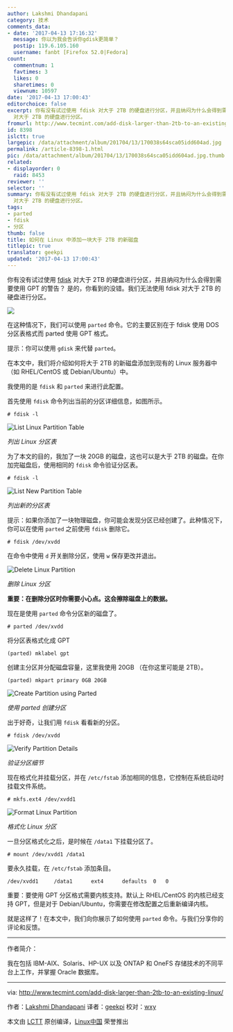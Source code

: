 ```yaml
---
author: Lakshmi Dhandapani
category: 技术
comments_data:
- date: '2017-04-13 17:16:32'
  message: 你以为我会告诉你gdisk更简单？
  postip: 119.6.105.160
  username: fanbt [Firefox 52.0|Fedora]
count:
  commentnum: 1
  favtimes: 3
  likes: 0
  sharetimes: 0
  viewnum: 10597
date: '2017-04-13 17:00:43'
editorchoice: false
excerpt: 你有没有试过使用 fdisk 对大于 2TB 的硬盘进行分区，并且纳闷为什么会得到需要使用 GPT 的警告？ 是的，你看到的没错。我们无法使用 fdisk
  对大于 2TB 的硬盘进行分区。
fromurl: http://www.tecmint.com/add-disk-larger-than-2tb-to-an-existing-linux/
id: 8398
islctt: true
largepic: /data/attachment/album/201704/13/170038s64sca05idd604ad.jpg
permalink: /article-8398-1.html
pic: /data/attachment/album/201704/13/170038s64sca05idd604ad.jpg.thumb.jpg
related:
- displayorder: 0
  raid: 8453
reviewer: ''
selector: ''
summary: 你有没有试过使用 fdisk 对大于 2TB 的硬盘进行分区，并且纳闷为什么会得到需要使用 GPT 的警告？ 是的，你看到的没错。我们无法使用 fdisk
  对大于 2TB 的硬盘进行分区。
tags:
- parted
- fdisk
- 分区
thumb: false
title: 如何在 Linux 中添加一块大于 2TB 的新磁盘
titlepic: true
translator: geekpi
updated: '2017-04-13 17:00:43'
---
```


你有没有试过使用 [fdisk](http://www.tecmint.com/fdisk-commands-to-manage-linux-disk-partitions/) 对大于 2TB 的硬盘进行分区，并且纳闷为什么会得到需要使用 GPT 的警告？ 是的，你看到的没错。我们无法使用 fdisk 对大于 2TB 的硬盘进行分区。


![](/data/attachment/album/201704/13/170038s64sca05idd604ad.jpg)


在这种情况下，我们可以使用 `parted` 命令。它的主要区别在于 fdisk 使用 DOS 分区表格式而 parted 使用 GPT 格式。


提示：你可以使用 `gdisk` 来代替 `parted`。


在本文中，我们将介绍如何将大于 2TB 的新磁盘添加到现有的 Linux 服务器中（如 RHEL/CentOS 或 Debian/Ubuntu）中。


我使用的是 `fdisk` 和 `parted` 来进行此配置。


首先使用 `fdisk` 命令列出当前的分区详细信息，如图所示。



```
# fdisk -l

```

![List Linux Partition Table](/data/attachment/album/201704/13/170045fk7124k611k6kgaa.png)


*列出 Linux 分区表*


为了本文的目的，我加了一块 20GB 的磁盘，这也可以是大于 2TB 的磁盘。在你加完磁盘后，使用相同的 `fdisk` 命令验证分区表。



```
# fdisk -l

```

![List New Partition Table](/data/attachment/album/201704/13/170045wjyq6tsw8qtgsqyj.png)


*列出新的分区表*


提示：如果你添加了一块物理磁盘，你可能会发现分区已经创建了。此种情况下，你可以在使用 `parted` 之前使用 `fdisk` 删除它。



```
# fdisk /dev/xvdd

```

在命令中使用 `d` 开关删除分区，使用 `w` 保存更改并退出。


![Delete Linux Partition](/data/attachment/album/201704/13/170046x5mwhpwdu84p50mw.png)


*删除 Linux 分区*


**重要：在删除分区时你需要小心点。这会擦除磁盘上的数据。**


现在是使用 `parted` 命令分区新的磁盘了。



```
# parted /dev/xvdd

```

将分区表格式化成 GPT



```
(parted) mklabel gpt

```

创建主分区并分配磁盘容量，这里我使用 20GB （在你这里可能是 2TB）。



```
(parted) mkpart primary 0GB 20GB

```

![Create Partition using Parted](/data/attachment/album/201704/13/170046hwb6vqps88b3yo2q.png)


*使用 parted 创建分区*


出于好奇，让我们用 `fdisk` 看看新的分区。



```
# fdisk /dev/xvdd

```

![Verify Partition Details](/data/attachment/album/201704/13/170046sfisuhstn3qisy3d.png)


*验证分区细节*


现在格式化并挂载分区，并在 `/etc/fstab` 添加相同的信息，它控制在系统启动时挂载文件系统。



```
# mkfs.ext4 /dev/xvdd1

```

![Format Linux Partition](/data/attachment/album/201704/13/170047zvbpr9fvg9inpv6k.png)


*格式化 Linux 分区*


一旦分区格式化之后，是时候在 `/data1` 下挂载分区了。



```
# mount /dev/xvdd1 /data1

```

要永久挂载，在 `/etc/fstab` 添加条目。



```
/dev/xvdd1     /data1      ext4      defaults  0   0

```

重要：要使用 GPT 分区格式需要内核支持。默认上 RHEL/CentOS 的内核已经支持 GPT，但是对于 Debian/Ubuntu，你需要在修改配置之后重新编译内核。


就是这样了！在本文中，我们向你展示了如何使用 `parted` 命令。与我们分享你的评论和反馈。




---


作者简介：


我在包括 IBM-AIX、Solaris、HP-UX 以及 ONTAP 和 OneFS 存储技术的不同平台上工作，并掌握 Oracle 数据库。




---


via: <http://www.tecmint.com/add-disk-larger-than-2tb-to-an-existing-linux/>


作者：[Lakshmi Dhandapani](http://www.tecmint.com/author/lakshmi/) 译者：[geekpi](https://github.com/geekpi) 校对：[wxy](https://github.com/wxy)


本文由 [LCTT](https://github.com/LCTT/TranslateProject) 原创编译，[Linux中国](https://linux.cn/) 荣誉推出